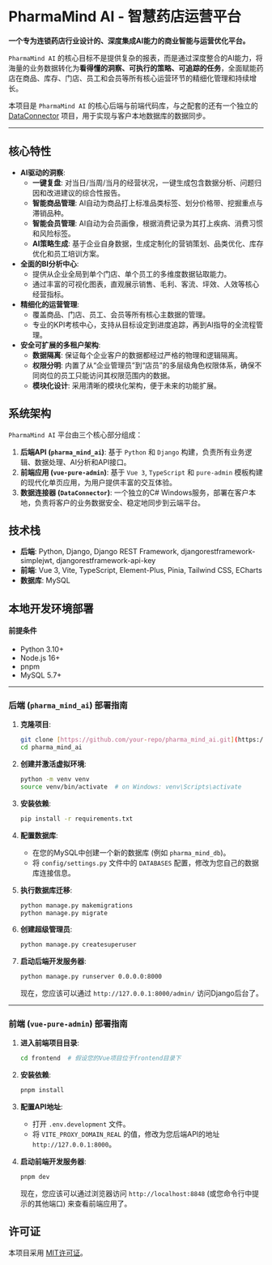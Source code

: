 # PharmaMind AI - 智慧药店运营平台

**一个专为连锁药店行业设计的、深度集成AI能力的商业智能与运营优化平台。**

`PharmaMind AI` 的核心目标不是提供复杂的报表，而是通过深度整合的AI能力，将海量的业务数据转化为**看得懂的洞察、可执行的策略、可追踪的任务**，全面赋能药店在商品、库存、门店、员工和会员等所有核心运营环节的精细化管理和持续增长。

本项目是 `PharmaMind AI` 的核心后端与前端代码库，与之配套的还有一个独立的 [DataConnector](https://github.com/your-repo/dataconnector) 项目，用于实现与客户本地数据库的数据同步。

---

## 核心特性

* **AI驱动的洞察**:
    * **一键复盘**: 对当日/当周/当月的经营状况，一键生成包含数据分析、问题归因和改进建议的综合性报告。
    * **智能商品管理**: AI自动为商品打上标准品类标签、划分价格带、挖掘重点与滞销品种。
    * **智能会员管理**: AI自动为会员画像，根据消费记录为其打上疾病、消费习惯和风险标签。
    * **AI策略生成**: 基于企业自身数据，生成定制化的营销策划、品类优化、库存优化和员工培训方案。
* **全面的BI分析中心**:
    * 提供从企业全局到单个门店、单个员工的多维度数据钻取能力。
    * 通过丰富的可视化图表，直观展示销售、毛利、客流、坪效、人效等核心经营指标。
* **精细化的运营管理**:
    * 覆盖商品、门店、员工、会员等所有核心主数据的管理。
    * 专业的KPI考核中心，支持从目标设定到进度追踪，再到AI指导的全流程管理。
* **安全可扩展的多租户架构**:
    * **数据隔离**: 保证每个企业客户的数据都经过严格的物理和逻辑隔离。
    * **权限分明**: 内置了从“企业管理员”到“店员”的多层级角色权限体系，确保不同岗位的员工只能访问其权限范围内的数据。
    * **模块化设计**: 采用清晰的模块化架构，便于未来的功能扩展。

## 系统架构

`PharmaMind AI` 平台由三个核心部分组成：

1.  **后端API (`pharma_mind_ai`)**: 基于 `Python` 和 `Django` 构建，负责所有业务逻辑、数据处理、AI分析和API接口。
2.  **前端应用 (`vue-pure-admin`)**: 基于 `Vue 3`, `TypeScript` 和 `pure-admin` 模板构建的现代化单页应用，为用户提供丰富的交互体验。
3.  **数据连接器 (`DataConnector`)**: 一个独立的C# Windows服务，部署在客户本地，负责将客户的业务数据安全、稳定地同步到云端平台。

## 技术栈

* **后端**: Python, Django, Django REST Framework, djangorestframework-simplejwt, djangorestframework-api-key
* **前端**: Vue 3, Vite, TypeScript, Element-Plus, Pinia, Tailwind CSS, ECharts
* **数据库**: MySQL

## 本地开发环境部署

#### **前提条件**

* Python 3.10+
* Node.js 16+
* pnpm
* MySQL 5.7+

---
### **后端 (`pharma_mind_ai`) 部署指南**

1.  **克隆项目**:
    ```bash
    git clone [https://github.com/your-repo/pharma_mind_ai.git](https://github.com/your-repo/pharma_mind_ai.git)
    cd pharma_mind_ai
    ```

2.  **创建并激活虚拟环境**:
    ```bash
    python -m venv venv
    source venv/bin/activate  # on Windows: venv\Scripts\activate
    ```

3.  **安装依赖**:
    ```bash
    pip install -r requirements.txt
    ```

4.  **配置数据库**:
    * 在您的MySQL中创建一个新的数据库 (例如 `pharma_mind_db`)。
    * 将 `config/settings.py` 文件中的 `DATABASES` 配置，修改为您自己的数据库连接信息。

5.  **执行数据库迁移**:
    ```bash
    python manage.py makemigrations
    python manage.py migrate
    ```

6.  **创建超级管理员**:
    ```bash
    python manage.py createsuperuser
    ```

7.  **启动后端开发服务器**:
    ```bash
    python manage.py runserver 0.0.0.0:8000
    ```
    现在，您应该可以通过 `http://127.0.0.1:8000/admin/` 访问Django后台了。

---
### **前端 (`vue-pure-admin`) 部署指南**

1.  **进入前端项目目录**:
    ```bash
    cd frontend  # 假设您的Vue项目位于frontend目录下
    ```

2.  **安装依赖**:
    ```bash
    pnpm install
    ```

3.  **配置API地址**:
    * 打开 `.env.development` 文件。
    * 将 `VITE_PROXY_DOMAIN_REAL` 的值，修改为您后端API的地址 `http://127.0.0.1:8000`。

4.  **启动前端开发服务器**:
    ```bash
    pnpm dev
    ```
    现在，您应该可以通过浏览器访问 `http://localhost:8848` (或您命令行中提示的其他端口) 来查看前端应用了。

## 许可证

本项目采用 [MIT许可证](https://opensource.org/licenses/MIT)。
